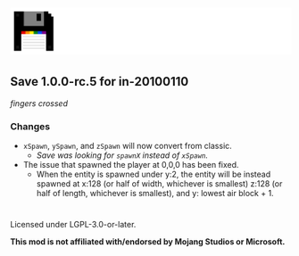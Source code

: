 # ![](./assets/logo.png)  

## Save 1.0.0-rc.5 for in-20100110
*fingers crossed*

### Changes  
- `xSpawn`, `ySpawn`, and `zSpawn` will now convert from classic.  
  - _Save was looking for `spawnX` instead of `xSpawn`._  
- The issue that spawned the player at 0,0,0 has been fixed.
  - When the entity is spawned under y:2, the entity will be instead spawned at x:128 (or half of width, whichever is smallest) z:128 (or half of length, whichever is smallest), and y: lowest air block + 1.

#  
Licensed under LGPL-3.0-or-later.  

**This mod is not affiliated with/endorsed by Mojang Studios or Microsoft.**  
